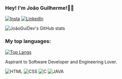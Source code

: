 
### Hey! I'm João Guilherme!👋🏻
[![Insta](https://img.shields.io/badge/Instagram-E4405F?style=for-the-badge&logo=instagram&logoColor=white)](https://www.instagram.com/jg_c.leite/)
[![LinkedIn](https://img.shields.io/badge/LinkedIn-0077B5?style=for-the-badge&logo=linkedin&logoColor=white)](https://www.linkedin.com/in/jo%C3%A3o-guilherme-9b8227286/)

![JoãoGuiDev's GitHub stats](https://github-readme-stats.vercel.app/api?username=Jg-365&show_icons=true&theme=tokyonight) 

### My top languages:

[![Top Langs](https://github-readme-stats.vercel.app/api/top-langs/?username=Jg-365&layout=donut)](https://github.com/Jg-365/github-readme-stats)<br>

Aspirant to Software Developer and Engineering Lover.<br>

![HTML](https://img.shields.io/badge/HTML5-E34F26?style=for-the-badge&logo=html5&logoColor=white)
![CSS](https://img.shields.io/badge/CSS3-1572B6?style=for-the-badge&logo=css3&logoColor=white)
![C](https://img.shields.io/badge/C-00599C?style=for-the-badge&logo=c&logoColor=white)
![JAVA](https://img.shields.io/badge/Java-ED8B00?style=for-the-badge&logo=openjdk&logoColor=white)


<!---
Jg-365/Jg-365 is a ✨ special ✨ repository because its `README.md` (this file) appears on your GitHub profile.
You can click the Preview link to take a look at your changes.
--->
